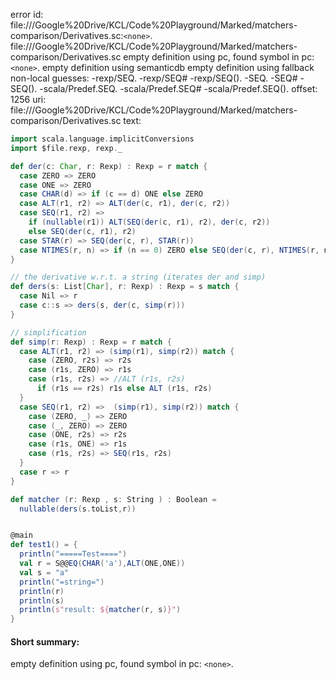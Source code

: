 error id: file://<HOME>/Google%20Drive/KCL/Code%20Playground/Marked/matchers-comparison/Derivatives.sc:`<none>`.
file://<HOME>/Google%20Drive/KCL/Code%20Playground/Marked/matchers-comparison/Derivatives.sc
empty definition using pc, found symbol in pc: `<none>`.
empty definition using semanticdb
empty definition using fallback
non-local guesses:
	 -rexp/SEQ.
	 -rexp/SEQ#
	 -rexp/SEQ().
	 -SEQ.
	 -SEQ#
	 -SEQ().
	 -scala/Predef.SEQ.
	 -scala/Predef.SEQ#
	 -scala/Predef.SEQ().
offset: 1256
uri: file://<HOME>/Google%20Drive/KCL/Code%20Playground/Marked/matchers-comparison/Derivatives.sc
text:
```scala
import scala.language.implicitConversions
import $file.rexp, rexp._

def der(c: Char, r: Rexp) : Rexp = r match {
  case ZERO => ZERO
  case ONE => ZERO
  case CHAR(d) => if (c == d) ONE else ZERO
  case ALT(r1, r2) => ALT(der(c, r1), der(c, r2))
  case SEQ(r1, r2) =>
    if (nullable(r1)) ALT(SEQ(der(c, r1), r2), der(c, r2))
    else SEQ(der(c, r1), r2)
  case STAR(r) => SEQ(der(c, r), STAR(r))
  case NTIMES(r, n) => if (n == 0) ZERO else SEQ(der(c, r), NTIMES(r, n-1)) 
}

// the derivative w.r.t. a string (iterates der and simp)
def ders(s: List[Char], r: Rexp) : Rexp = s match {
  case Nil => r
  case c::s => ders(s, der(c, simp(r)))
}

// simplification
def simp(r: Rexp) : Rexp = r match {
  case ALT(r1, r2) => (simp(r1), simp(r2)) match {
    case (ZERO, r2s) => r2s
    case (r1s, ZERO) => r1s
    case (r1s, r2s) => //ALT (r1s, r2s)
      if (r1s == r2s) r1s else ALT (r1s, r2s)
  }
  case SEQ(r1, r2) =>  (simp(r1), simp(r2)) match {
    case (ZERO, _) => ZERO
    case (_, ZERO) => ZERO
    case (ONE, r2s) => r2s
    case (r1s, ONE) => r1s
    case (r1s, r2s) => SEQ(r1s, r2s)
  }
  case r => r
}

def matcher (r: Rexp , s: String ) : Boolean =
  nullable(ders(s.toList,r))


@main
def test1() = {
  println("=====Test====")
  val r = S@@EQ(CHAR('a'),ALT(ONE,ONE))
  val s = "a"
  println("=string=")
  println(r)
  println(s)
  println(s"result: ${matcher(r, s)}")
}
```


#### Short summary: 

empty definition using pc, found symbol in pc: `<none>`.